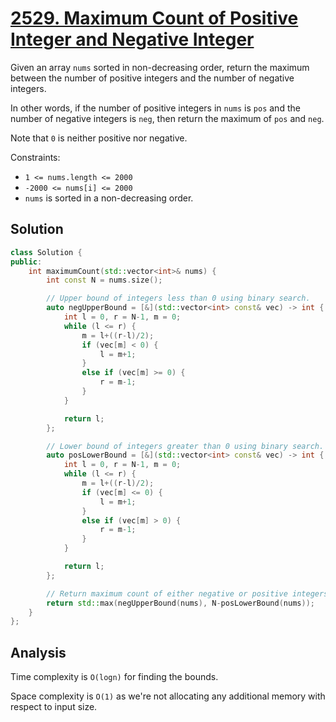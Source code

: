 # [2529. Maximum Count of Positive Integer and Negative Integer](https://leetcode.com/problems/maximum-count-of-positive-integer-and-negative-integer)

Given an array `nums` sorted in non-decreasing order, return the maximum between
the number of positive integers and the number of negative integers.

In other words, if the number of positive integers in `nums` is `pos` and the
number of negative integers is `neg`, then return the maximum of `pos` and
`neg`.

Note that `0` is neither positive nor negative.

Constraints:

* `1 <= nums.length <= 2000`
* `-2000 <= nums[i] <= 2000`
* `nums` is sorted in a non-decreasing order.

## Solution

```c++
class Solution {
public:
    int maximumCount(std::vector<int>& nums) {
        int const N = nums.size();

        // Upper bound of integers less than 0 using binary search.
        auto negUpperBound = [&](std::vector<int> const& vec) -> int {
            int l = 0, r = N-1, m = 0;
            while (l <= r) {
                m = l+((r-l)/2);
                if (vec[m] < 0) {
                    l = m+1;
                }
                else if (vec[m] >= 0) {
                    r = m-1;
                }
            }

            return l;
        };

        // Lower bound of integers greater than 0 using binary search.
        auto posLowerBound = [&](std::vector<int> const& vec) -> int {
            int l = 0, r = N-1, m = 0;
            while (l <= r) {
                m = l+((r-l)/2);
                if (vec[m] <= 0) {
                    l = m+1;
                }
                else if (vec[m] > 0) {
                    r = m-1;
                }
            }

            return l;
        };

        // Return maximum count of either negative or positive integers.
        return std::max(negUpperBound(nums), N-posLowerBound(nums));
    }
};
```

## Analysis

Time complexity is `O(logn)` for finding the bounds.

Space complexity is `O(1)` as we're not allocating any additional memory with
respect to input size.
